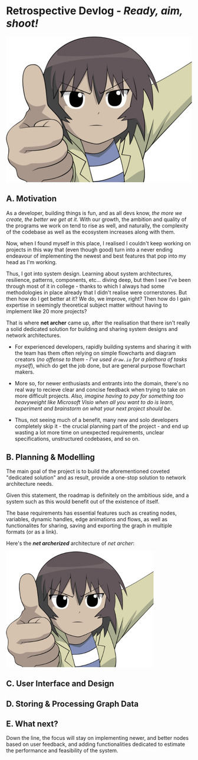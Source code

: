 # Retrospective Devlog - *Ready, aim, shoot!*

<img src="./assets/kagura.png" width="550" >

## A. Motivation

As a developer, building things is fun, and as all devs know, *the more we create, the better we get at it*. With our growth, the ambition and quality of the programs we work on tend to rise as well, and naturally, the complexity of the codebase as well as the ecosystem increases along with them.

Now, when I found myself in this place, I realised I couldn't keep working on projects in this way that (even though good) turn into a never ending endeavour of implementing the newest and best features that pop into my head as I'm working.

Thus, I got into system design. Learning about system architectures, resilience, patterns, components, etc... diving deep, but then I see I've been through most of it in college - thanks to which I always had some methodologies in place already that I didn't realise were cornerstones. But then how do I get better at it? We do, we improve, right? Then how do I gain expertise in seemingly theoretical subject matter without having to implement like 20 more projects? 

That is where **net archer** came up, after the realisation that there isn't really a solid dedicated solution for building and sharing system designs and network architectures.

- For experienced developers, rapidly building systems and sharing it with the team has them often relying on simple flowcharts and diagram creators (*no offense to them - I've used `draw.io` for a plethora of tasks myself*), which do get the job done, but are general purpose flowchart makers. 

- More so, for newer enthusiasts and entrants into the domain, there's no real way to recieve clear and concise feedback when trying to take on more difficult projects. *Also, imagine having to pay for something too heavyweight like Microsoft Visio when all you want to do is learn, experiment and brainstorm on what your next project should be.*

- Thus, not seeing much of a benefit, many new and solo developers completely skip it - the crucial planning part of the project - and end up wasting a lot more time on unexpected requirements, unclear specifications, unstructured codebases, and so on.

## B. Planning & Modelling
The main goal of the project is to build the aforementioned coveted "dedicated solution" and as result, provide a one-stop solution to network architecture needs.

Given this statement, the roadmap is definitely on the ambitious side, and a system such as this would benefit out of the existence of itself.

The base requirements has essential features such as creating nodes, variables, dynamic handles, edge animations and flows, as well as functionalites for sharing, saving and exporting the graph in multiple formats (or as a link).

Here's the ***net archerized*** architecture of *net archer*:

<img src="./assets/kagura.png" width = 400>



## C. User Interface and Design

## D. Storing & Processing Graph Data

## E. What next?

Down the line, the focus will stay on implementing newer, and better nodes based on user feedback, and adding functionalities dedicated to estimate the performance and feasibility of the system.
